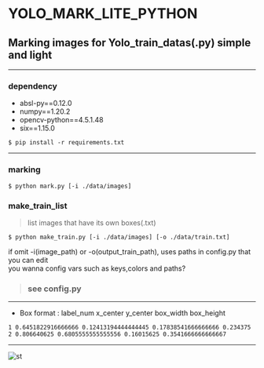 # YOLO_MARK_LITE_PYTHON

## Marking images for Yolo_train_datas(.py) simple and light  
---------------
### dependency

* absl-py==0.12.0  
* numpy==1.20.2  
* opencv-python==4.5.1.48  
* six==1.15.0

```
$ pip install -r requirements.txt
```  
-------------------

### marking
```
$ python mark.py [-i ./data/images]
```

### make_train_list  
> list images that have its own boxes(.txt)
```
$ python make_train.py [-i ./data/images] [-o ./data/train.txt]
```

if omit -i(image_path) or -o(output_train_path), uses paths in config.py that you can edit  
you wanna config vars such as keys,colors and paths?
> ### see config.py   
------------------

* Box format : label_num x_center y_center box_width box_height
```
1 0.6451822916666666 0.12413194444444445 0.17838541666666666 0.234375
2 0.806640625 0.6805555555555556 0.16015625 0.3541666666666667
```  
-----------
![st](https://user-images.githubusercontent.com/38782146/115654953-2ad07780-a36d-11eb-8377-8ba1485779c2.jpg)

